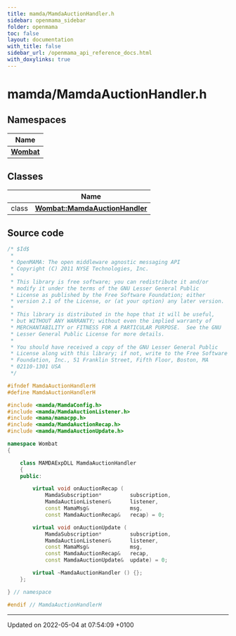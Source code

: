 ```yaml
---
title: mamda/MamdaAuctionHandler.h
sidebar: openmama_sidebar
folder: openmama
toc: false
layout: documentation
with_title: false
sidebar_url: /openmama_api_reference_docs.html
with_doxylinks: true
---
```


# mamda/MamdaAuctionHandler.h



## Namespaces

| Name           |
| -------------- |
| **[Wombat](namespaceWombat.html)**  |

## Classes

|                | Name           |
| -------------- | -------------- |
| class | **[Wombat::MamdaAuctionHandler](classWombat_1_1MamdaAuctionHandler.html)**  |




## Source code

```cpp
/* $Id$
 *
 * OpenMAMA: The open middleware agnostic messaging API
 * Copyright (C) 2011 NYSE Technologies, Inc.
 *
 * This library is free software; you can redistribute it and/or
 * modify it under the terms of the GNU Lesser General Public
 * License as published by the Free Software Foundation; either
 * version 2.1 of the License, or (at your option) any later version.
 *
 * This library is distributed in the hope that it will be useful,
 * but WITHOUT ANY WARRANTY; without even the implied warranty of
 * MERCHANTABILITY or FITNESS FOR A PARTICULAR PURPOSE.  See the GNU
 * Lesser General Public License for more details.
 *
 * You should have received a copy of the GNU Lesser General Public
 * License along with this library; if not, write to the Free Software
 * Foundation, Inc., 51 Franklin Street, Fifth Floor, Boston, MA
 * 02110-1301 USA
 */

#ifndef MamdaAuctionHandlerH
#define MamdaAuctionHandlerH

#include <mamda/MamdaConfig.h>
#include <mamda/MamdaAuctionListener.h>
#include <mama/mamacpp.h>
#include <mamda/MamdaAuctionRecap.h>
#include <mamda/MamdaAuctionUpdate.h>

namespace Wombat
{

    class MAMDAExpDLL MamdaAuctionHandler
    {
    public:

        virtual void onAuctionRecap (
            MamdaSubscription*         subscription,
            MamdaAuctionListener&      listener,
            const MamaMsg&             msg,
            const MamdaAuctionRecap&   recap) = 0;

        virtual void onAuctionUpdate (
            MamdaSubscription*         subscription,
            MamdaAuctionListener&      listener,
            const MamaMsg&             msg,
            const MamdaAuctionRecap&   recap,
            const MamdaAuctionUpdate&  update) = 0;

        virtual ~MamdaAuctionHandler () {};
    };

} // namespace

#endif // MamdaAuctionHandlerH
```


-------------------------------

Updated on 2022-05-04 at 07:54:09 +0100
